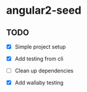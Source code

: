 # angular2-seed

## TODO
* [x] Simple project setup
* [x] Add testing from cli
* [ ] Clean up dependencies
* [x] Add wallaby testing

